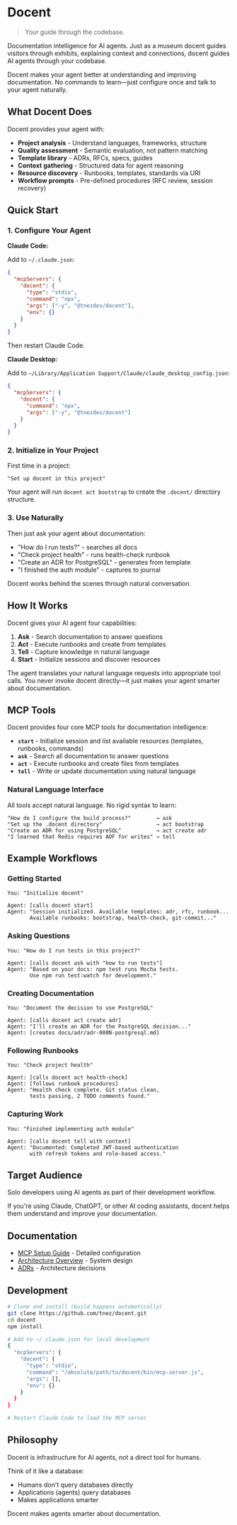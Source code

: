 # Docent

> Your guide through the codebase.

Documentation intelligence for AI agents. Just as a museum docent guides visitors through exhibits, explaining context and connections, docent guides AI agents through your codebase.

Docent makes your agent better at understanding and improving documentation. No commands to learn—just configure once and talk to your agent naturally.

## What Docent Does

Docent provides your agent with:

- **Project analysis** - Understand languages, frameworks, structure
- **Quality assessment** - Semantic evaluation, not pattern matching
- **Template library** - ADRs, RFCs, specs, guides
- **Context gathering** - Structured data for agent reasoning
- **Resource discovery** - Runbooks, templates, standards via URI
- **Workflow prompts** - Pre-defined procedures (RFC review, session recovery)

## Quick Start

### 1. Configure Your Agent

**Claude Code:**

Add to `~/.claude.json`:

```json
{
  "mcpServers": {
    "docent": {
      "type": "stdio",
      "command": "npx",
      "args": ["-y", "@tnezdev/docent"],
      "env": {}
    }
  }
}
```

Then restart Claude Code.

**Claude Desktop:**

Add to `~/Library/Application Support/Claude/claude_desktop_config.json`:

```json
{
  "mcpServers": {
    "docent": {
      "command": "npx",
      "args": ["-y", "@tnezdev/docent"]
    }
  }
}
```

### 2. Initialize in Your Project

First time in a project:

```
"Set up docent in this project"
```

Your agent will run `docent act bootstrap` to create the `.docent/` directory structure.

### 3. Use Naturally

Then just ask your agent about documentation:

- "How do I run tests?" - searches all docs
- "Check project health" - runs health-check runbook
- "Create an ADR for PostgreSQL" - generates from template
- "I finished the auth module" - captures to journal

Docent works behind the scenes through natural conversation.

## How It Works

Docent gives your AI agent four capabilities:

1. **Ask** - Search documentation to answer questions
2. **Act** - Execute runbooks and create from templates
3. **Tell** - Capture knowledge in natural language
4. **Start** - Initialize sessions and discover resources

The agent translates your natural language requests into appropriate tool calls. You never invoke docent directly—it just makes your agent smarter about documentation.

## MCP Tools

Docent provides four core MCP tools for documentation intelligence:

- **`start`** - Initialize session and list available resources (templates, runbooks, commands)
- **`ask`** - Search all documentation to answer questions
- **`act`** - Execute runbooks and create files from templates
- **`tell`** - Write or update documentation using natural language

### Natural Language Interface

All tools accept natural language. No rigid syntax to learn:

```
"How do I configure the build process?"        → ask
"Set up the .docent directory"                 → act bootstrap
"Create an ADR for using PostgreSQL"           → act create adr
"I learned that Redis requires AOF for writes" → tell
```

## Example Workflows

### Getting Started

```
You: "Initialize docent"

Agent: [calls docent start]
Agent: "Session initialized. Available templates: adr, rfc, runbook...
       Available runbooks: bootstrap, health-check, git-commit..."
```

### Asking Questions

```
You: "How do I run tests in this project?"

Agent: [calls docent ask with "how to run tests"]
Agent: "Based on your docs: npm test runs Mocha tests.
       Use npm run test:watch for development."
```

### Creating Documentation

```
You: "Document the decision to use PostgreSQL"

Agent: [calls docent act create adr]
Agent: "I'll create an ADR for the PostgreSQL decision..."
Agent: [creates docs/adr/adr-000N-postgresql.md]
```

### Following Runbooks

```
You: "Check project health"

Agent: [calls docent act health-check]
Agent: [follows runbook procedures]
Agent: "Health check complete. Git status clean,
       tests passing, 2 TODO comments found."
```

### Capturing Work

```
You: "Finished implementing auth module"

Agent: [calls docent tell with context]
Agent: "Documented: Completed JWT-based authentication
       with refresh tokens and role-based access."
```

## Target Audience

Solo developers using AI agents as part of their development workflow.

If you're using Claude, ChatGPT, or other AI coding assistants, docent helps them understand and improve your documentation.

## Documentation

- [MCP Setup Guide](.docent/guides/mcp-setup.md) - Detailed configuration
- [Architecture Overview](.docent/architecture/overview.md) - System design
- [ADRs](.docent/adr/) - Architecture decisions

## Development

```bash
# Clone and install (build happens automatically)
git clone https://github.com/tnez/docent.git
cd docent
npm install

# Add to ~/.claude.json for local development
{
  "mcpServers": {
    "docent": {
      "type": "stdio",
      "command": "/absolute/path/to/docent/bin/mcp-server.js",
      "args": [],
      "env": {}
    }
  }
}

# Restart Claude Code to load the MCP server
```

## Philosophy

Docent is infrastructure for AI agents, not a direct tool for humans.

Think of it like a database:

- Humans don't query databases directly
- Applications (agents) query databases
- Makes applications smarter

Docent makes agents smarter about documentation.
